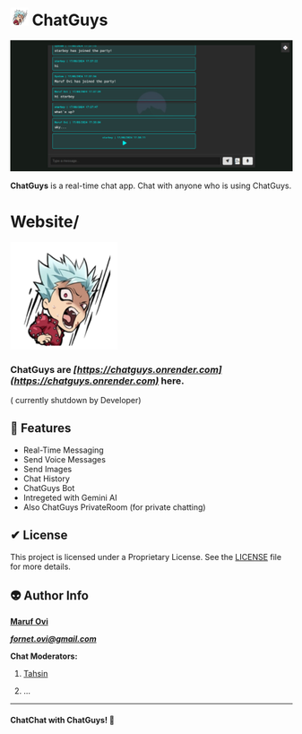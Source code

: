 # <img src="./assets/favicon-32x32.png"> ChatGuys

![chatguys preview](./assets/preview.png)

**ChatGuys** is a real-time chat app. Chat with anyone who is using ChatGuys.


# Website/
<img src="./assets/android-chrome-192x192.png">


### ChatGuys are ***[https://chatguys.onrender.com](https://chatguys.onrender.com)***  here.

( currently shutdown by Developer)


## 🌸 Features

- Real-Time Messaging
- Send Voice Messages
- Send Images
- Chat History
- ChatGuys Bot
- Intregeted with Gemini AI
- Also ChatGuys PrivateRoom (for private chatting)


## ✔ License

This project is licensed under a Proprietary License. See the [LICENSE](./LICENSE) file for more details.


## 👽 Author Info

**[Maruf Ovi](https://oviportfo.netlify.app/)**

***fornet.ovi@gmail.com***

**Chat Moderators:**

 1. [Tahsin](https://tahsinportfo.netlify.app/)

2. ...

---


#### ChatChat with **ChatGuys**! 💬
